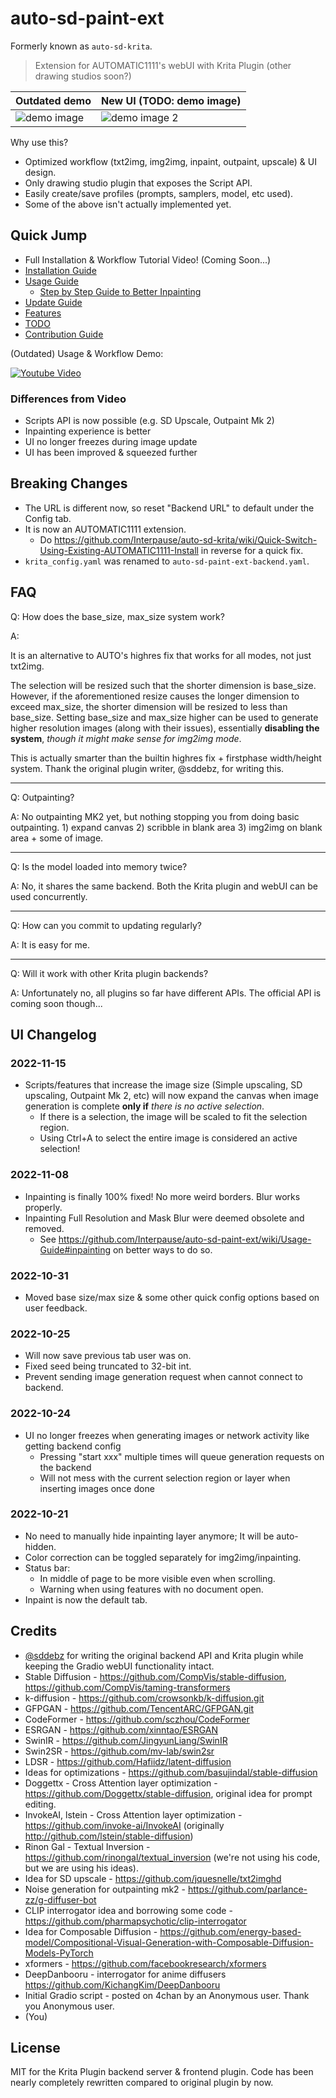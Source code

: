 # auto-sd-paint-ext

Formerly known as `auto-sd-krita`.

> Extension for AUTOMATIC1111's webUI with Krita Plugin (other drawing studios soon?)

Outdated demo | New UI (TODO: demo image)
--- | ---
![demo image](https://user-images.githubusercontent.com/42513874/194701722-e7a3f7eb-be4a-4f43-93a5-480835c9260f.jpg) | ![demo image 2](https://user-images.githubusercontent.com/42513874/199507299-66729f9b-3581-43a3-b5f4-57eb90b8f981.png)

Why use this?

- Optimized workflow (txt2img, img2img, inpaint, outpaint, upscale) & UI design.
- Only drawing studio plugin that exposes the Script API.
- Easily create/save profiles (prompts, samplers, model, etc used).
- Some of the above isn't actually implemented yet.

## Quick Jump

- Full Installation & Workflow Tutorial Video! (Coming Soon...)
- [Installation Guide](https://github.com/Interpause/auto-sd-paint-ext/wiki/Install-Guide)
- [Usage Guide](https://github.com/Interpause/auto-sd-paint-ext/wiki/Usage-Guide)
  - [Step by Step Guide to Better Inpainting](https://github.com/Interpause/auto-sd-paint-ext/wiki/Usage-Guide#inpainting-step-by-step)
- [Update Guide](https://github.com/Interpause/auto-sd-paint-ext/wiki/Update-Guide)
- [Features](https://github.com/Interpause/auto-sd-paint-ext/wiki/Features)
- [TODO](https://github.com/Interpause/auto-sd-paint-ext/wiki/TODO)
- [Contribution Guide](https://github.com/Interpause/auto-sd-paint-ext/wiki/Contribution-Guide)

(Outdated) Usage & Workflow Demo:

[![Youtube Video](http://img.youtube.com/vi/nP8MuRwcDN8/0.jpg)](https://youtu.be/nP8MuRwcDN8 "Inpaint like a pro with Stable Diffusion! auto-sd-krita workflow guide")

### Differences from Video

- Scripts API is now possible (e.g. SD Upscale, Outpaint Mk 2)
- Inpainting experience is better
- UI no longer freezes during image update
- UI has been improved & squeezed further

## Breaking Changes

- The URL is different now, so reset "Backend URL" to default under the Config tab.
- It is now an AUTOMATIC1111 extension.
  - Do <https://github.com/Interpause/auto-sd-krita/wiki/Quick-Switch-Using-Existing-AUTOMATIC1111-Install> in reverse for a quick fix.
- `krita_config.yaml` was renamed to `auto-sd-paint-ext-backend.yaml`.

## FAQ

Q: How does the base_size, max_size system work?

A:

It is an alternative to AUTO's highres fix that works for all modes, not just txt2img.

The selection will be resized such that the shorter dimension is base_size. However, if the aforementioned resize causes the longer dimension to exceed max_size, the shorter dimension will be resized to less than base_size. Setting base_size and max_size higher can be used to generate higher resolution images (along with their issues), essentially **disabling the system**, _though it might make sense for img2img mode_.

This is actually smarter than the builtin highres fix + firstphase width/height system. Thank the original plugin writer, @sddebz, for writing this.

<hr/>

Q: Outpainting?

A: No outpainting MK2 yet, but nothing stopping you from doing basic outpainting. 1) expand canvas 2) scribble in blank area 3) img2img on blank area + some of image.

<hr/>

Q: Is the model loaded into memory twice?

A: No, it shares the same backend. Both the Krita plugin and webUI can be used concurrently.

<hr/>

Q: How can you commit to updating regularly?

A: It is easy for me.

<hr/>

Q: Will it work with other Krita plugin backends?

A: Unfortunately no, all plugins so far have different APIs. The official API is coming soon though...

## UI Changelog

### 2022-11-15

- Scripts/features that increase the image size (Simple upscaling, SD upscaling, Outpaint Mk 2, etc) will now expand the canvas when image generation is complete **only if** _there is no active selection_.
  - If there is a selection, the image will be scaled to fit the selection region.
  - Using Ctrl+A to select the entire image is considered an active selection!


### 2022-11-08

- Inpainting is finally 100% fixed! No more weird borders. Blur works properly.
- Inpainting Full Resolution and Mask Blur were deemed obsolete and removed.
  - See <https://github.com/Interpause/auto-sd-paint-ext/wiki/Usage-Guide#inpainting> on better ways to do so.

### 2022-10-31

- Moved base size/max size & some other quick config options based on user feedback.

### 2022-10-25

- Will now save previous tab user was on.
- Fixed seed being truncated to 32-bit int.
- Prevent sending image generation request when cannot connect to backend.

### 2022-10-24

- UI no longer freezes when generating images or network activity like getting backend config
  - Pressing "start xxx" multiple times will queue generation requests on the backend
  - Will not mess with the current selection region or layer when inserting images once done

### 2022-10-21

- No need to manually hide inpainting layer anymore; It will be auto-hidden.
- Color correction can be toggled separately for img2img/inpainting.
- Status bar:
  - In middle of page to be more visible even when scrolling.
  - Warning when using features with no document open.
- Inpaint is now the default tab.

## Credits

- [@sddebz](https://github.com/sddebz) for writing the original backend API and Krita plugin while keeping the Gradio webUI functionality intact.
- Stable Diffusion - https://github.com/CompVis/stable-diffusion, https://github.com/CompVis/taming-transformers
- k-diffusion - https://github.com/crowsonkb/k-diffusion.git
- GFPGAN - https://github.com/TencentARC/GFPGAN.git
- CodeFormer - https://github.com/sczhou/CodeFormer
- ESRGAN - https://github.com/xinntao/ESRGAN
- SwinIR - https://github.com/JingyunLiang/SwinIR
- Swin2SR - https://github.com/mv-lab/swin2sr
- LDSR - https://github.com/Hafiidz/latent-diffusion
- Ideas for optimizations - https://github.com/basujindal/stable-diffusion
- Doggettx - Cross Attention layer optimization - https://github.com/Doggettx/stable-diffusion, original idea for prompt editing.
- InvokeAI, lstein - Cross Attention layer optimization - https://github.com/invoke-ai/InvokeAI (originally http://github.com/lstein/stable-diffusion)
- Rinon Gal - Textual Inversion - https://github.com/rinongal/textual_inversion (we're not using his code, but we are using his ideas).
- Idea for SD upscale - https://github.com/jquesnelle/txt2imghd
- Noise generation for outpainting mk2 - https://github.com/parlance-zz/g-diffuser-bot
- CLIP interrogator idea and borrowing some code - https://github.com/pharmapsychotic/clip-interrogator
- Idea for Composable Diffusion - https://github.com/energy-based-model/Compositional-Visual-Generation-with-Composable-Diffusion-Models-PyTorch
- xformers - https://github.com/facebookresearch/xformers
- DeepDanbooru - interrogator for anime diffusers https://github.com/KichangKim/DeepDanbooru
- Initial Gradio script - posted on 4chan by an Anonymous user. Thank you Anonymous user.
- (You)

## License

MIT for the Krita Plugin backend server & frontend plugin. Code has been nearly completely rewritten compared to original plugin by now.
